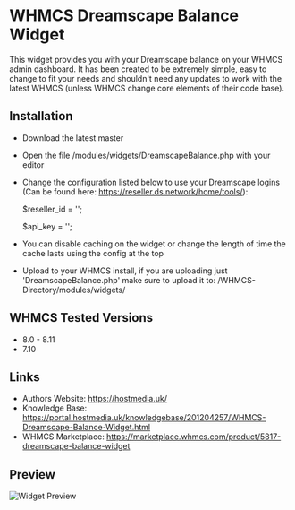 # WHMCS Dreamscape Balance Widget

This widget provides you with your Dreamscape balance on your WHMCS admin dashboard. It has been created to be extremely simple, easy to change to fit your needs and shouldn't need any updates to work with the latest WHMCS (unless WHMCS change core elements of their code base).

## Installation
* Download the latest master
* Open the file /modules/widgets/DreamscapeBalance.php with your editor
* Change the configuration listed below to use your Dreamscape logins (Can be found here: https://reseller.ds.network/home/tools/):

  $reseller_id = '';

  $api_key = '';

* You can disable caching on the widget or change the length of time the cache lasts using the config at the top 
* Upload to your WHMCS install, if you are uploading just 'DreamscapeBalance.php' make sure to upload it to: /WHMCS-Directory/modules/widgets/

## WHMCS Tested Versions
* 8.0 - 8.11
* 7.10

## Links
* Authors Website: https://hostmedia.uk/
* Knowledge Base: https://portal.hostmedia.uk/knowledgebase/201204257/WHMCS-Dreamscape-Balance-Widget.html
* WHMCS Marketplace: https://marketplace.whmcs.com/product/5817-dreamscape-balance-widget

## Preview
![Widget Preview](https://portal.hostmedia.uk/images/kb/8_dreamscape-balance-widget.png)
